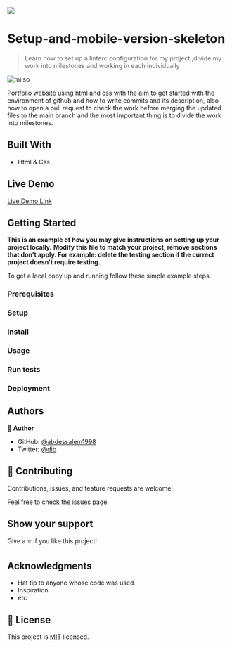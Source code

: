 ![](https://img.shields.io/badge/Microverse-blueviolet)

# Setup-and-mobile-version-skeleton

>Learn how to set up a linterc configuration for my project ,divide my work into milestones and working in each individually

![milso](https://user-images.githubusercontent.com/89970442/139122825-c534f6d3-7730-49ee-97f3-7c15fb0f5a37.PNG)

Portfolio website using html and css with the aim  to get started with the environment of github and how to write commits and its description, also how to open a pull request to check the work before merging the updated files to the main branch and the most important thing is to divide the work into milestones.

## Built With

- Html & Css

## Live Demo

[Live Demo Link](https://livedemo.com)


## Getting Started

**This is an example of how you may give instructions on setting up your project locally.**
**Modify this file to match your project, remove sections that don't apply. For example: delete the testing section if the currect project doesn't require testing.**


To get a local copy up and running follow these simple example steps.

### Prerequisites

### Setup

### Install

### Usage

### Run tests

### Deployment



## Authors

👤 **Author**

- GitHub: [@abdessalem1998](https://github.com/abdessalem1998)
- Twitter: [@dib](https://twitter.com/HAbdssalem)

## 🤝 Contributing

Contributions, issues, and feature requests are welcome!

Feel free to check the [issues page](../../issues/).

## Show your support

Give a ⭐️ if you like this project!

## Acknowledgments

- Hat tip to anyone whose code was used
- Inspiration
- etc

## 📝 License

This project is [MIT](./MIT.md) licensed.

